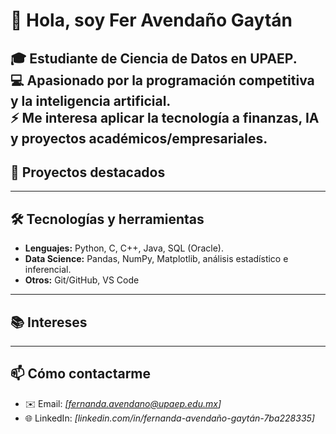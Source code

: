 
# 👋 Hola, soy Fer Avendaño Gaytán  
🎓 Estudiante de **Ciencia de Datos** en **UPAEP**.  
💻 Apasionado por la programación competitiva y la inteligencia artificial.  
⚡ Me interesa aplicar la tecnología a **finanzas, IA y proyectos académicos/empresariales**.  
---
## 🚀 Proyectos destacados

---
## 🛠️ Tecnologías y herramientas
- **Lenguajes:** Python, C, C++, Java, SQL (Oracle).  
- **Data Science:** Pandas, NumPy, Matplotlib, análisis estadístico e inferencial.  
- **Otros:** Git/GitHub, VS Code

---
## 📚 Intereses

---
## 📫 Cómo contactarme
- ✉️ Email: *[fernanda.avendano@upaep.edu.mx]*  
- 🌐 LinkedIn: *[linkedin.com/in/fernanda-avendaño-gaytán-7ba228335]*
